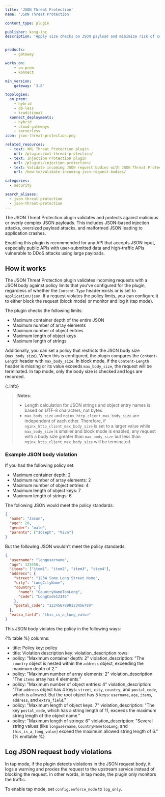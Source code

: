 ```yaml
---
title: 'JSON Threat Protection'
name: 'JSON Threat Protection'

content_type: plugin

publisher: kong-inc
description: 'Apply size checks on JSON payload and minimize risk of content-level attacks'


products:
    - gateway

works_on:
    - on-prem
    - konnect

min_version:
    gateway: '3.8'

topologies:
  on_prem:
    - hybrid
    - db-less
    - traditional
  konnect_deployments:
    - hybrid
    - cloud-gateways
    - serverless
icon: json-threat-protection.png

related_resources:
  - text: XML Threat Protection plugin
    url: /plugins/xml-threat-protection/
  - text: Injection Protection plugin
    url: /plugins/injection-protection/
  - text: Validate incoming JSON request bodies with JSON Threat Protection
    url: /how-to/validate-incoming-json-request-bodies/

categories:
  - security

search_aliases:
  - json threat protection
  - json-threat-protection
---
```


The JSON Threat Protection plugin validates and protects against malicious or overly complex JSON payloads. This includes JSON-based injection attacks, oversized payload attacks, and malformed JSON leading to application crashes. 

Enabling this plugin is recommended for any API that accepts JSON input, especially public APIs with user-submitted data and high-traffic APIs vulnerable to DDoS attacks using large payloads.

## How it works

The JSON Threat Protection plugin validates incoming requests with a JSON body against policy limits that you've configured for the plugin, regardless of whether the `Content-Type` header exists or is set to `application/json`. If a request violates the policy limits, you can configure it to either block the request (block mode) or monitor and log it (tap mode).

The plugin checks the following limits:

- Maximum container depth of the entire JSON
- Maximum number of array elements
- Maximum number of object entries
- Maximum length of object keys
- Maximum length of strings

Additionally, you can set a policy that restricts the JSON body size (`max_body_size`). When this is configured, the plugin compares the `Content-Length` header with `max_body_size`. In block mode, if the `Content-Length` header is missing or its value exceeds `max_body_size`, the request will be terminated. In tap mode, only the body size is checked and logs are recorded.

{:.info}
> **Notes**: 
> * Length calculation for JSON strings and object entry names is based on UTF-8 characters, not bytes.
> * `max_body_size` and `nginx_http_client_max_body_size` are independent of each other. Therefore, if `nginx_http_client_max_body_size` is set to a larger value while `max_body_size` is smaller and block mode is enabled, any request with a body size greater than `max_body_size` but less than `nginx_http_client_max_body_size` will be terminated.

### Example JSON body violation

If you had the following policy set:

- Maximum container depth: 2
- Maximum number of array elements: 2
- Maximum number of object entries: 4
- Maximum length of object keys: 7 
- Maximum length of strings: 6


The following JSON would meet the policy standards:

```json
{
  "name": "Jason",
  "age": 20,
  "gender": "male",
  "parents": ["Joseph", "Viva"]
}
```

But the following JSON wouldn't meet the policy standards:

```json
{
  "username": "longusername",                    
  "age": 123456,                                 
  "items": ["item1", "item2", "item3", "item4"], 
  "address": {
    "street": "1234 Some Long Street Name",      
    "city": "LongCityName",                      
    "country": {
      "name": "CountryNameTooLong",              
      "code": "LongCode12345"                    
    },
    "postal_code": "1234567890123456789"        
  },
  "extra_field": "this_is_a_long_value"          
}
```

This JSON body violates the policy in the following ways:

<!--vale off-->
{% table %}
columns:
  - title: Policy
    key: policy
  - title: Violation description
    key: violation_description
rows:
  - policy: "Maximum container depth: 2"
    violation_description: "The `country` object is nested within the `address` object, exceeding the maximum depth of 2."
  - policy: "Maximum number of array elements: 2"
    violation_description: "The `items` array has 4 elements."
  - policy: "Maximum number of object entries: 4"
    violation_description: "The `address` object has 4 keys: `street`, `city`, `country`, and `postal_code`, which is allowed. But the root object has 5 keys: `username`, `age`, `items`, `address`, and `extra_field`."
  - policy: "Maximum length of object keys: 7"
    violation_description: "The key `postal_code`, which has a string length of 11, exceeds the maximum string length of the object name."
  - policy: "Maximum length of strings: 6"
    violation_description: "Several string values (like `longusername`, `CountryNameTooLong`, and `this_is_a_long_value`) exceed the maximum allowed string length of 6."
{% endtable %}
<!--vale on-->


## Log JSON request body violations
In tap mode, if the plugin detects violations in the JSON request body, it logs a warning and proxies the request to the upstream service instead of blocking the request. In other words, in tap mode, the plugin only monitors the traffic.

To enable tap mode, set `config.enforce_mode` to `log_only`.


